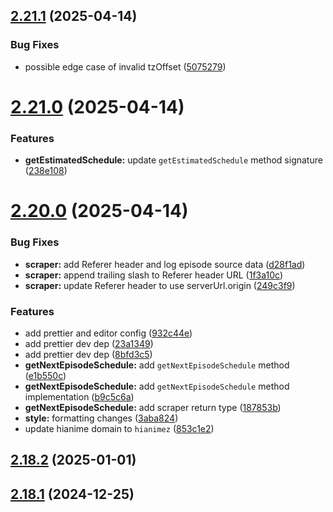 ## [2.21.1](https://github.com/ghoshRitesh12/aniwatch/compare/v2.21.0...v2.21.1) (2025-04-14)

### Bug Fixes

- possible edge case of invalid tzOffset ([5075279](https://github.com/ghoshRitesh12/aniwatch/commit/5075279d9a07bc5b56ee8fb58292f6cd226e9366))

# [2.21.0](https://github.com/ghoshRitesh12/aniwatch/compare/v2.20.0...v2.21.0) (2025-04-14)

### Features

- **getEstimatedSchedule:** update `getEstimatedSchedule` method signature ([238e108](https://github.com/ghoshRitesh12/aniwatch/commit/238e1082cf70d82715e025a27fa4f22db73c9fd8))

# [2.20.0](https://github.com/ghoshRitesh12/aniwatch/compare/v2.18.2...v2.20.0) (2025-04-14)

### Bug Fixes

- **scraper:** add Referer header and log episode source data ([d28f1ad](https://github.com/ghoshRitesh12/aniwatch/commit/d28f1ad775c9e64e40b5dc1d2aa1a3566e2ec410))
- **scraper:** append trailing slash to Referer header URL ([1f3a10c](https://github.com/ghoshRitesh12/aniwatch/commit/1f3a10cb7f824bfd38c4e723b2e28c203a4e6932))
- **scraper:** update Referer header to use serverUrl.origin ([249c3f9](https://github.com/ghoshRitesh12/aniwatch/commit/249c3f938a06596119f7cb34dd5b54057c5887c0))

### Features

- add prettier and editor config ([932c44e](https://github.com/ghoshRitesh12/aniwatch/commit/932c44e274bd9ed58c1ff99dfc6dfe253a16ffaa))
- add prettier dev dep ([23a1349](https://github.com/ghoshRitesh12/aniwatch/commit/23a1349a2c73f08b47b6615f47588ca0d09f5749))
- add prettier dev dep ([8bfd3c5](https://github.com/ghoshRitesh12/aniwatch/commit/8bfd3c58299548d79e0e2489a8fc7220539e24c0))
- **getNextEpisodeSchedule:** add `getNextEpisodeSchedule` method ([e1b550c](https://github.com/ghoshRitesh12/aniwatch/commit/e1b550cf2b7ba29ac504a9056f6e753f846bb82d))
- **getNextEpisodeSchedule:** add `getNextEpisodeSchedule` method implementation ([b9c5c6a](https://github.com/ghoshRitesh12/aniwatch/commit/b9c5c6a5500509a7ef9243d3325d61d89afca947))
- **getNextEpisodeSchedule:** add scraper return type ([187853b](https://github.com/ghoshRitesh12/aniwatch/commit/187853be17a6bbcdcfc98ef360d5c7ff66a92422))
- **style:** formatting changes ([3aba824](https://github.com/ghoshRitesh12/aniwatch/commit/3aba824b0328c2b3c47d6c2cace0a1b56a8375e5))
- update hianime domain to `hianimez` ([853c1e2](https://github.com/ghoshRitesh12/aniwatch/commit/853c1e24fe28d1cddf19523ab77277468a5a85f8))

## [2.18.2](https://github.com/ghoshRitesh12/aniwatch/compare/v2.18.1...v2.18.2) (2025-01-01)

## [2.18.1](https://github.com/ghoshRitesh12/aniwatch/compare/v2.18.0...v2.18.1) (2024-12-25)
